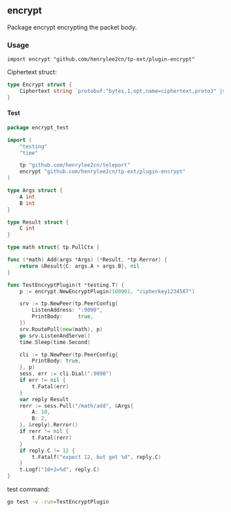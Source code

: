 ## encrypt

Package encrypt encrypting the packet body.

### Usage

`import encrypt "github.com/henrylee2cn/tp-ext/plugin-encrypt"`

Ciphertext struct:

```go
type Encrypt struct {
	Ciphertext string `protobuf:"bytes,1,opt,name=ciphertext,proto3" json:"ciphertext,omitempty"`
}
```

#### Test

```go
package encrypt_test

import (
	"testing"
	"time"

	tp "github.com/henrylee2cn/teleport"
	encrypt "github.com/henrylee2cn/tp-ext/plugin-encrypt"
)

type Args struct {
	A int
	B int
}

type Result struct {
	C int
}

type math struct{ tp.PullCtx }

func (*math) Add(args *Args) (*Result, *tp.Rerror) {
	return &Result{C: args.A + args.B}, nil
}

func TestEncryptPlugin(t *testing.T) {
	p := encrypt.NewEncryptPlugin(100001, "cipherkey1234567")

	srv := tp.NewPeer(tp.PeerConfig{
		ListenAddress: ":9090",
		PrintBody:     true,
	})
	srv.RoutePull(new(math), p)
	go srv.ListenAndServe()
	time.Sleep(time.Second)

	cli := tp.NewPeer(tp.PeerConfig{
		PrintBody: true,
	}, p)
	sess, err := cli.Dial(":9090")
	if err != nil {
		t.Fatal(err)
	}
	var reply Result
	rerr := sess.Pull("/math/add", &Args{
		A: 10,
		B: 2,
	}, &reply).Rerror()
	if rerr != nil {
		t.Fatal(rerr)
	}
	if reply.C != 12 {
		t.Fatalf("expect 12, but get %d", reply.C)
	}
	t.Logf("10+2=%d", reply.C)
}
```

test command:

```sh
go test -v -run=TestEncryptPlugin
```